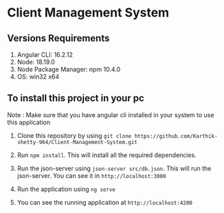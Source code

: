 # Client Management System

## Versions Requirements
1. Angular CLI: 16.2.12
2. Node: 18.19.0
3. Node Package Manager: npm 10.4.0
4. OS: win32 x64

## To install this project in your pc
Note : Make sure that you have angular cli installed in your system to use this application

1. Clone this repository by using `git clone https://github.com/Karthik-shetty-964/Client-Management-System.git`

2. Run `npm install`. This will install all the required dependencies.

3. Run the json-server using `json-server src/db.json`. This will run the json-server. You can see it in `http://localhost:3000`

4. Run the application using `ng serve` 

5. You can see the running application at `http://localhost:4200`

